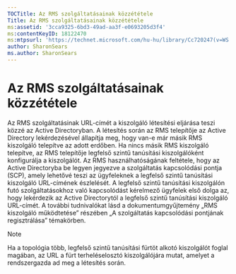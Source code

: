```yaml
---
TOCTitle: Az RMS szolgáltatásainak közzététele
Title: Az RMS szolgáltatásainak közzététele
ms:assetid: '3cca9325-6bd3-49ad-aa3f-e0693205d3f4'
ms:contentKeyID: 18122470
ms:mtpsurl: 'https://technet.microsoft.com/hu-hu/library/Cc720247(v=WS.10)'
author: SharonSears
ms.author: SharonSears
---
```


Az RMS szolgáltatásainak közzététele
====================================

Az RMS szolgáltatásinak URL-címét a kiszolgáló létesítési eljárása teszi közzé az Active Directoryban. A létesítés során az RMS telepítője az Active Directory lekérdezésével állapítja meg, hogy van-e már másik RMS kiszolgáló telepítve az adott erdőben. Ha nincs másik RMS kiszolgáló telepítve, az RMS telepítője legfelső szintű tanúsítási kiszolgálóként konfigurálja a kiszolgálót. Az RMS használhatóságának feltétele, hogy az Active Directoryba be legyen jegyezve a szolgáltatás kapcsolódási pontja (SCP), amely lehetővé teszi az ügyfeleknek a legfelső szintű tanúsítási kiszolgáló URL-címének észlelését. A legfelső szintű tanúsítási kiszolgálón futó szolgáltatásokhoz való kapcsolódást kérelmező ügyfelek első dolga az, hogy lekérdezik az Active Directorytól a legfelső szintű tanúsítási kiszolgáló URL-címét. A további tudnivalókat lásd a dokumentumgyűjtemény „RMS kiszolgáló működtetése” részében „A szolgáltatás kapcsolódási pontjának regisztrálása” témakörben.

> [!NOTE]
> Ha a topológia több, legfelső szintű tanúsítási fürtöt alkotó kiszolgálót foglal magában, az URL a fürt terheléselosztó kiszolgálójára mutat, amelyet a rendszergazda ad meg a létesítés során.
